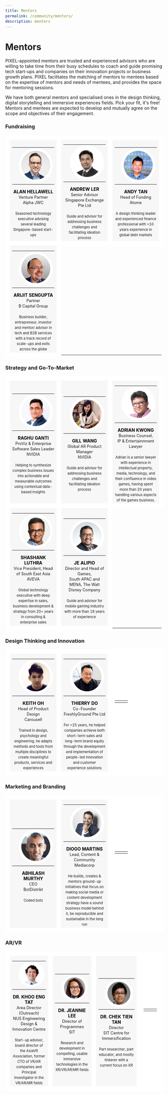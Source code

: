 ```yaml
---
title: Mentors
permalink: /community/mentors/
description: mentors
---
```

# Mentors
PIXEL-appointed mentors are trusted and experienced advisors who are willing to take time from their busy schedules to coach and guide promising tech start-ups and companies on their innovation projects or business growth plans. PIXEL facilitates the matching of mentors to mentees based on the expertise of mentors and needs of mentees, and provides the space for mentoring sessions.

We have both general mentors and specialised ones in the design thinking, digital storytelling and immersive experiences fields. Pick your fit, it's free! Mentors and mentees are expected to develop and mutually agree on the scope and objectives of their engagement. 

### Fundraising

<table>
	<!-- ROW 1 -->
	<tr>
		<td style="background:#F7F7F7; border: 15px solid white; width:33%; text-align: center; ">
			<a href="https://www.linkedin.com/in/alan-hellawell-96a3263/" target="_blank" style="text-decoration: none; color:black;">
				<table>
					<tr>
						<td></td>
						<td>
							<img src="/images/Community/Mentors/alan-hellawell_230px.jpg" style="border-radius:50%; border:8px solid white;">
						</td>
						<td></td>
					</tr>
				</table>
				<b>ALAN HELLAWELL</b>
			</a>
			<br>
			<span style="font-size:0.9em;">Venture Partner</span>
			<br>
			<span style="font-size:0.9em;">Alpha JWC</span>
			<br>
			<br>
			<span style="font-size:0.8em; line-height:0.8em;">Seasoned technology executive advising several leading Singapore-based start-ups</span>
		</td>
		<td style="background:#F7F7F7; border: 15px solid white; width:33%; text-align: center; ">
			<a href="https://www.linkedin.com/in/andrew-ler-b042882b/" target="_blank" style="text-decoration: none; color:black;">	
				<table>
					<tr>
						<td></td>
						<td>
							<img src="/images/Community/Mentors/andrewler_230px.jpg" style="border-radius:50%; border:8px solid white;">
						</td>
						<td></td>
					</tr>
				</table>
				<b>ANDREW LER</b>
			</a>
			<br>
			<span style="font-size:0.9em;">Senior Advisor</span>
			<br>
			<span style="font-size:0.9em;">Singapore Exchange Pte Ltd</span>
			<br>
			<br>
			<span style="font-size:0.8em; line-height:0.8em;">Guide and advisor for addressing business challenges and facilitating ideation process</span>
		</td>
		<td style="background:#F7F7F7; border: 15px solid white; width:33%; text-align: center; ">
			<a href="https://www.linkedin.com/in/andytanyy/" target="_blank" style="text-decoration: none; color:black;">
				<table>
					<tr>
						<td></td>
						<td>
							<img src="/images/Community/Mentors/andytan_230px.jpg" style="border-radius:50%; border:8px solid white;">
						</td>
						<td></td>
					</tr>
				</table>
				<b>ANDY TAN</b></a>
			<br>
			<span style="font-size:0.9em;">Head of Funding</span>
			<br>
			<span style="font-size:0.9em;">Atome</span>
			<br>
			<br>
			<span style="font-size:0.8em; line-height:0.8em;">A design thinking leader and experienced finance professional with >10 years experience in global debt markets</span>
		</td>
	</tr>
	<!-- ROW 2 -->
	<tr>
		<td style="background:#F7F7F7; border: 15px solid white; width:33%; text-align: center; ">
			<a href="https://www.linkedin.com/in/arijit-sengupta/" target="_blank" style="text-decoration: none; color:black;">
				<table>
					<tr>
						<td></td>
						<td>
							<img src="/images/Community/Mentors/arijit_sengupta_230px.jpg" style="border-radius:50%; border:8px solid white;">
						</td>
						<td></td>
					</tr>
				</table>
				<b>ARIJIT SENGUPTA</b></a>
			<br>
			<span style="font-size:0.9em;">Partner</span>
			<br>
			<span style="font-size:0.9em;">B Capital Group</span>
			<br>
			<br>
			<span style="font-size:0.8em; line-height:0.8em;">Business builder, entrepreneur, investor and mentor/ advisor in tech and B2B services with a track record of scale-ups and exits across the globe</span>
		</td>
		<!--
		<td style="border: 15px solid white; width:33%; text-align: center;">
			<span style="color:grey; font-size:0.8em; text-align: left;"></span>
			<table>
				<tr>
					<td></td>
					<td></td>
					<td></td>
				</tr>
			</table>
			<b>
			</b>
			<br>
			<span style="font-size:0.8em; line-height:0.8em;"></span>
		</td>
		-->
		<!--
		<td style="border: 15px solid white; width:33%; text-align: center;">
			<span style="color:grey; font-size:0.8em; text-align: left;"></span>
			<table>
				<tr>
					<td></td>
					<td></td>
					<td></td>
				</tr>
			</table>
			<b>
			</b>
			<br>
			<span style="font-size:0.8em; line-height:0.8em;"></span>
		</td>
		-->
	</tr>
	<!-- END ROW -->
</table>

### Strategy and Go-To-Market
<table>
	<!-- ROW 1 -->
	<tr>
		<td style="background:#F7F7F7; border: 15px solid white; width:33%; text-align: center; ">
			<a href="https://www.linkedin.com/in/rganti9/" target="_blank" style="text-decoration: none; color:black;">		
				<table>
					<tr>
						<td></td>
						<td><img src="/images/Community/Mentors/raghuganti_230px.png" style="border-radius:50%; border:8px solid white;"></td>
						<td></td>
					</tr>
				</table>
				<b>RAGHU GANTI</b></a>
			<br>
			<span style="font-size:0.9em;">ProViz & Enterprise Software Sales Leader</span>
			<br>
			<span style="font-size:0.9em;">NVIDIA</span>
			<br>
			<br>
			<span style="font-size:0.8em; line-height:0.8em;">Helping to synthesize complex business issues into actionable and measurable outcomes using contextual data-based insights</span>
		</td>
		<td style="background:#F7F7F7; border: 15px solid white; width:33%; text-align: center; ">
			<a href="https://www.linkedin.com/in/gill-wang-39116a15a/" target="_blank" style="text-decoration: none; color:black;">			
				<table>
					<tr>
						<td></td>
						<td>
							<img src="/images/Community/Mentors/gill-wang_230px.jpg" style="border-radius:50%; border:8px solid white;">
						</td>
						<td></td>
					</tr>
				</table>
				<b>GILL WANG</b></a>
			<br>
			<span style="font-size:0.9em;">Global AR Product Manager</span>
			<br>
			<span style="font-size:0.9em;">NVIDIA</span>
			<br>
			<br>
			<span style="font-size:0.8em; line-height:0.8em;">Guide and advisor for addressing business challenges and facilitating ideation process</span>
		<td style="background:#F7F7F7; border: 15px solid white; width:33%; text-align: center; ">	
			<a href="https://www.linkedin.com/in/adriankwong" target="_blank" style="text-decoration: none; color:black;">
				<table>
					<tr>
						<td></td>
						<td>
							<img src="/images/Community/Mentors/Adrian.png" style="border-radius:50%; border:8px solid white;">
						</td>
						<td></td>
					</tr>
				</table>
				<b>ADRIAN KWONG</b></a>
			<br>
			<span style="font-size:0.9em;">Business Counsel,</span>
			<br>
			<span style="font-size:0.9em;">IP & Entertainmnent Lawyer</span>
			<br>
			<br>
			<span style="font-size:0.8em; line-height:0.8em;">Adrian is a senior lawyer with experience in intellectual property, media, technology, and their confluence in video games, having spent more than 20 years handling various aspects of the games business.</span>
		</td>
	</tr>
	<!-- ROW 2 -->
	<tr>
		<td style="background:#F7F7F7; border: 15px solid white; width:33%; text-align: center; ">
			<a href="https://www.linkedin.com/in/shashankluthra/" target="_blank" style="text-decoration: none; color:black;">
				<table>
					<tr>
						<td></td>
						<td>
							<img src="/images/Community/Mentors/shashankluthra_230px.jpg" style="border-radius:50%; border:8px solid white;">
						</td>
						<td></td>
					</tr>
				</table>
				<b>SHASHANK LUTHRA</b></a>
			<br>
			<span style="font-size:0.9em;">Vice President, Head of South East Asia</span>
			<br>
			<span style="font-size:0.9em;">AVEVA</span>
			<br>
			<br>
			<span style="font-size:0.8em; line-height:0.8em;">Global technology executive with deep expertise in sales, business development & strategy from 20+ years in consulting & enterprise sales</span>
		</td>
		<td style="background:#F7F7F7; border: 15px solid white; width:33%; text-align: center; ">	
			<a href="https://www.linkedin.com/in/jealipio/" target="_blank" style="text-decoration: none; color:black;">
				<table>
					<tr>
						<td></td>
						<td>
							<img src="/images/Community/Mentors/JeAlipio.png" style="border-radius:50%; border:8px solid white;">
						</td>
						<td></td>
					</tr>
				</table>
				<b>JE ALIPIO</b></a>
			<br>
			<span style="font-size:0.9em;">Director and Head of Games,</span>
			<br>
			<span style="font-size:0.9em;">South APAC and MENA, The Walt Disney Company</span>
			<br>
			<br>
			<span style="font-size:0.8em; line-height:0.8em;">Guide and advisor for mobile gaming industry with more than 18 years of experience</span>
		</td>
		<!--
		<td style="border: 15px solid white; width:33%; text-align: center;">
			<span style="color:grey; font-size:0.8em; text-align: left;"></span>
			<table>
				<tr>
					<td></td>
					<td></td>
					<td></td>
				</tr>
			</table>
			<b>
			</b>
			<br>
			<span style="font-size:0.8em; line-height:0.8em;"></span>
		</td>
		-->
	</tr>
	<!-- END ROW -->
</table>

### Design Thinking and Innovation
<table>
	<!-- ROW 1 -->
	<tr>
		<td style="background:#F7F7F7; border: 15px solid white; width:33%; text-align: center; ">
			<a href="https://www.linkedin.com/in/keithoh/" target="_blank" style="text-decoration: none; color:black;">
				<table>
					<tr>
						<td></td>
						<td>
							<img src="/images/Community/Mentors/keith-oh_230px.jpg" style="border-radius:50%; border:8px solid white;">
						</td>
						<td></td>
					</tr>
				</table>
				<b>KEITH OH</b></a>
			<br>
			<span style="font-size:0.9em;">Head of Product Design</span>
			<br>
			<span style="font-size:0.9em;">Carousell</span>
			<br>
			<br>
			<span style="font-size:0.8em; line-height:0.8em;">Trained in design, psychology and engineering, he adapts methods and tools from multiple disciplines to create meaningful products, services and experiences</span>
		</td>
		<td style="background:#F7F7F7; border: 15px solid white; width:33%; text-align: center; ">
			<a href="https://www.linkedin.com/in/thierry-do/?originalSubdomain=sg" target="_blank" style="text-decoration: none; color:black;">
				<table>
					<tr>
						<td></td>
						<td>
							<img src="/images/Community/Mentors/thierry-do_230px.jpg" style="border-radius:50%; border:8px solid white;">
						</td>
						<td></td>
					</tr>
				</table>
				<b>THIERRY DO</b></a>
			<br>
			<span style="font-size:0.9em;">Co-Founder</span>
			<br>
			<span style="font-size:0.9em;">FreshlyGround Pte Ltd</span>
			<br>
			<br>
			<span style="font-size:0.8em; line-height:0.8em;">For >25 years, he helped companies achieve both short-term sales and long-term brand equity through the development and implementation of people-led innovation and customer experience solutions</span>
		</td>
		<td style="background:white; border: 15px solid white; width:33%; text-align: center; ">
			<table>
				<tr>
					<td></td>
					<td></td>
					<td></td>
				</tr>
			</table>
			<b></b>
			<br>
			<span style="font-size:0.9em;"></span>
			<br>
			<span style="font-size:0.9em;"></span>
			<br>
			<br>
			<span style="font-size:0.8em; line-height:0.8em;"></span>
		</td>
		<!--
		<td style="border: 15px solid white; width:33%; text-align: center;">
			<span style="color:grey; font-size:0.8em; text-align: left;"></span>
			<table>
				<tr>
					<td></td>
					<td></td>
					<td></td>
				</tr>
			</table>
			<b>
			</b>
			<br>
			<span style="font-size:0.8em; line-height:0.8em;"></span>
		</td>
		-->
	</tr>
	<!-- END ROW -->
</table>

### Marketing and Branding 
<table>
	<!-- ROW 1 -->
	<tr>
		<td style="background:#F7F7F7; border: 15px solid white; width:33%; text-align: center; ">
			<a href="https://www.linkedin.com/in/abhilashmurthy/" target="_blank" style="text-decoration: none; color:black;">	
				<table>
					<tr>
						<td></td>
						<td>
							<img src="/images/Community/Mentors/abhilash-murthy_230px.jpg" style="border-radius:50%; border:8px solid white;">
						</td>
						<td></td>
					</tr>
				</table>
				<b>ABHILASH MURTHY</b></a>
			<br>
			<span style="font-size:0.9em;">CEO</span>
			<br>
			<span style="font-size:0.9em;">BotDistrikt</span>
			<br>
			<br>
			<span style="font-size:0.8em; line-height:0.8em;">Coded bots</span>
		</td>
		<td style="background:#F7F7F7; border: 15px solid white; width:33%; text-align: center; ">
			<a href="https://www.linkedin.com/in/diogocordesanicetomartins/" target="_blank" style="text-decoration: none; color:black;">	
				<table>
					<tr>
						<td></td>
						<td>
							<img src="/images/Community/Mentors/diogomartins_230px.jpg" style="border-radius:50%; border:8px solid white;">
						</td>
						<td></td>
					</tr>
				</table>
				<b>DIOGO MARTINS</b></a>
			<br>
			<span style="font-size:0.9em;">Lead, Content & Community</span>
			<br>
			<span style="font-size:0.9em;">Mediacorp</span>
			<br>
			<br>
			<span style="font-size:0.8em; line-height:0.8em;">He builds, creates & mentors ground-up initiatives that focus on making social media or content development strategy have a sound business model behind it, be reproducible and sustainable in the long run</span>
		</td>
		<td style="background:white; border: 15px solid white; width:33%; text-align: center; ">
			<table>
				<tr>
					<td></td>
					<td></td>
					<td></td>
				</tr>
			</table>
			<b></b>
			<br>
			<span style="font-size:0.9em;"></span>
			<br>
			<span style="font-size:0.9em;"></span>
			<br>
			<br>
			<span style="font-size:0.8em; line-height:0.8em;"></span>
		</td>
		<!--
		<td style="border: 15px solid white; width:33%; text-align: center;">
			<span style="color:grey; font-size:0.8em; text-align: left;"></span>
			<table>
				<tr>
					<td></td>
					<td></td>
					<td></td>
				</tr>
			</table>
			<b>
			</b>
			<br>
			<span style="font-size:0.8em; line-height:0.8em;"></span>
		</td>
		-->
	</tr>
	<!-- END ROW -->
</table>

### AR/VR
<table>
	<!-- ROW 1 -->
	<tr>
		<td style="background:#F7F7F7; border: 15px solid white; width:33%; text-align: center; ">
			<a href="https://www.linkedin.com/in/eng-tat-khoo-6061311a/" target="_blank" style="text-decoration: none; color:black;">
				<table>
					<tr>
						<td></td>
						<td>
							<img src="/images/Community/Mentors/khoo-eng-tat_230px.jpg" style="border-radius:50%; border:8px solid white;">
						</td>
						<td></td>
					</tr>
				</table>
				<b>DR. KHOO ENG TAT</b></a>
			<br>
			<span style="font-size:0.9em;">Area Director (Outreach)</span>
			<br>
			<span style="font-size:0.9em;">NUS Engineering Design & Innovation Centre</span>
			<br>
			<br>
			<span style="font-size:0.8em; line-height:0.8em;">Start-up advisor, board director of the AsiaVR Association, former CTO of VR/AR companies and Principal Investigator in the VR/AR/MR fields</span>
		</td>
		<td style="background:#F7F7F7; border: 15px solid white; width:33%; text-align: center; ">
			<a href="https://www.linkedin.com/in/jeannieleesa/" target="_blank" style="text-decoration: none; color:black;">
				<table>
					<tr>
						<td></td>
						<td>
							<img src="/images/Community/Mentors/dr_jeannie_lee.jpg" style="border-radius:50%; border:8px solid white;">
						</td>
						<td></td>
					</tr>
				</table>
				<b>DR. JEANNIE LEE</b></a>
			<br>
			<span style="font-size:0.9em;">Director of Programmes</span>
			<br>
			<span style="font-size:0.9em;">SIT</span>
			<br>
			<br>
			<span style="font-size:0.8em; line-height:0.8em;">Research and development in compelling, usable immersive technologies in the XR/VR/AR/MR fields</span>
		</td>
		<td style="background:#F7F7F7; border: 15px solid white; width:33%; text-align: center; ">
			<a href="https://www.linkedin.com/in/chek-tien-tan-b48aba14/" target="_blank" style="text-decoration: none; color:black;">
				<table>
					<tr>
						<td></td>
						<td>
							<img src="/images/Community/Mentors/dr_tan_chek_tien.jpg" style="border-radius:50%; border:8px solid white;">
						</td>
						<td></td>
					</tr>
				</table>
				<b>DR. CHEK TIEN TAN</b></a>
			<br>
			<span style="font-size:0.9em;">Director</span>
			<br>
			<span style="font-size:0.9em;">SIT Centre for Immersification</span>
			<br>
			<br>
			<span style="font-size:0.8em; line-height:0.8em;">Part researcher, part educator, and mostly tinkerer with a current focus on XR</span>
		</td>
		<td style="background:white; border: 15px solid white; width:33%; text-align: center; ">
			<table>
				<tr>
					<td></td>
					<td></td>
					<td></td>
				</tr>
			</table>
			<b></b>
			<br>
			<span style="font-size:0.9em;"></span>
			<br>
			<span style="font-size:0.9em;"></span>
			<br>
			<br>
			<span style="font-size:0.8em; line-height:0.8em;"></span>
		</td>
		<!--
		<td style="border: 15px solid white; width:33%; text-align: center;">
			<span style="color:grey; font-size:0.8em; text-align: left;"></span>
			<table>
				<tr>
					<td></td>
					<td></td>
					<td></td>
				</tr>
			</table>
			<b>
			</b>
			<br>
			<span style="font-size:0.8em; line-height:0.8em;"></span>
		</td>
		-->
	</tr>
	<!-- END ROW -->
</table>